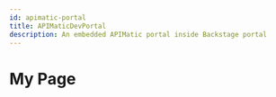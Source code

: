 ```yaml
---
id: apimatic-portal
title: APIMaticDevPortal
description: An embedded APIMatic portal inside Backstage portal
---
```

# My Page
<html>

<head>
    <title>Script Example</title>
    <meta http-equiv="Content-Security-Policy" content="script-src 'self' 'wasm-unsafe-eval' 'inline-speculation-rules' https://apis.google.com">
</head>

<body>
<script type="text/javascript" src="./myScript.js"></script>

<div id="apimatic-widget" style="height: 100%; width: 100%;">
</div>


</body>

</html>
